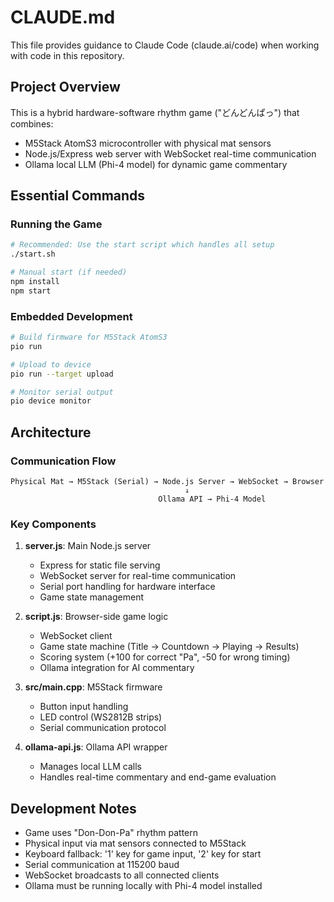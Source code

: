 # CLAUDE.md

This file provides guidance to Claude Code (claude.ai/code) when working with code in this repository.

## Project Overview

This is a hybrid hardware-software rhythm game ("どんどんぱっ") that combines:
- M5Stack AtomS3 microcontroller with physical mat sensors
- Node.js/Express web server with WebSocket real-time communication
- Ollama local LLM (Phi-4 model) for dynamic game commentary

## Essential Commands

### Running the Game
```bash
# Recommended: Use the start script which handles all setup
./start.sh

# Manual start (if needed)
npm install
npm start
```

### Embedded Development
```bash
# Build firmware for M5Stack AtomS3
pio run

# Upload to device
pio run --target upload

# Monitor serial output
pio device monitor
```

## Architecture

### Communication Flow
```
Physical Mat → M5Stack (Serial) → Node.js Server → WebSocket → Browser
                                       ↓
                                 Ollama API → Phi-4 Model
```

### Key Components

1. **server.js**: Main Node.js server
   - Express for static file serving
   - WebSocket server for real-time communication
   - Serial port handling for hardware interface
   - Game state management

2. **script.js**: Browser-side game logic
   - WebSocket client
   - Game state machine (Title → Countdown → Playing → Results)
   - Scoring system (+100 for correct "Pa", -50 for wrong timing)
   - Ollama integration for AI commentary

3. **src/main.cpp**: M5Stack firmware
   - Button input handling
   - LED control (WS2812B strips)
   - Serial communication protocol

4. **ollama-api.js**: Ollama API wrapper
   - Manages local LLM calls
   - Handles real-time commentary and end-game evaluation

## Development Notes

- Game uses "Don-Don-Pa" rhythm pattern
- Physical input via mat sensors connected to M5Stack
- Keyboard fallback: '1' key for game input, '2' key for start
- Serial communication at 115200 baud
- WebSocket broadcasts to all connected clients
- Ollama must be running locally with Phi-4 model installed